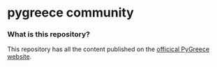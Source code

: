 # pygreece community

### What is this repository?

This repository has all the content published on the [officical PyGreece website](https://pygreece.org).
